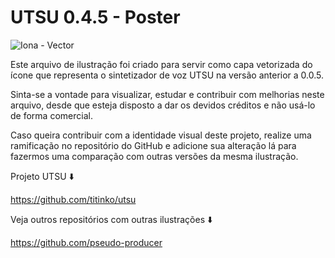 # UTSU 0.4.5 - Poster

![Iona - Vector](https://github.com/user-attachments/assets/e36eeceb-85f5-439e-99e7-07cabad0d6be)

Este arquivo de ilustração foi criado para servir como capa vetorizada do ícone que representa o sintetizador de voz UTSU na versão anterior a 0.0.5.

Sinta-se a vontade para visualizar, estudar e contribuir com melhorias neste arquivo, desde que esteja disposto a dar os devidos créditos e não usá-lo de forma comercial.

Caso queira contribuir com a identidade visual deste projeto, realize uma ramificação no repositório do GitHub e adicione sua alteração lá para fazermos uma comparação com outras versões da mesma ilustração.

Projeto UTSU ⬇️

https://github.com/titinko/utsu

Veja outros repositórios com outras ilustrações ⬇️

https://github.com/pseudo-producer
